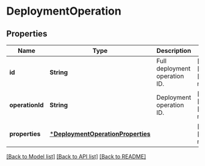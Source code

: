 # DeploymentOperation


## Properties
Name | Type | Description | Notes
------------ | ------------- | ------------- | -------------
**id** | **String** | Full deployment operation ID. | [optional] [readonly] [default to nothing]
**operationId** | **String** | Deployment operation ID. | [optional] [readonly] [default to nothing]
**properties** | [***DeploymentOperationProperties**](DeploymentOperationProperties.md) |  | [optional] [default to nothing]


[[Back to Model list]](../README.md#models) [[Back to API list]](../README.md#api-endpoints) [[Back to README]](../README.md)


